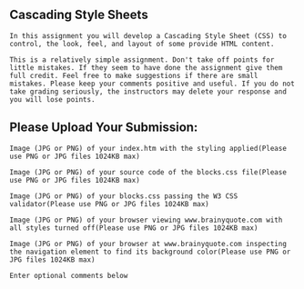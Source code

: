 ## Cascading Style Sheets
    In this assignment you will develop a Cascading Style Sheet (CSS) to control, the look, feel, and layout of some provide HTML content.

    This is a relatively simple assignment. Don't take off points for little mistakes. If they seem to have done the assignment give them full credit. Feel free to make suggestions if there are small mistakes. Please keep your comments positive and useful. If you do not take grading seriously, the instructors may delete your response and you will lose points.

## Please Upload Your Submission:

    Image (JPG or PNG) of your index.htm with the styling applied(Please use PNG or JPG files 1024KB max)

    Image (JPG or PNG) of your source code of the blocks.css file(Please use PNG or JPG files 1024KB max)

    Image (JPG or PNG) of your blocks.css passing the W3 CSS validator(Please use PNG or JPG files 1024KB max)

    Image (JPG or PNG) of your browser viewing www.brainyquote.com with all styles turned off(Please use PNG or JPG files 1024KB max)

    Image (JPG or PNG) of your browser at www.brainyquote.com inspecting the navigation element to find its background color(Please use PNG or JPG files 1024KB max)

    Enter optional comments below

